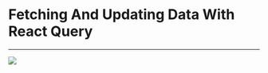 <h1>Fetching And Updating Data With React Query </h1>
<hr>
<img src="https://tkdodo.eu/blog/static/e34c9bdb709f49c90b76af647160ca18/73f08/react-query.png"/>
